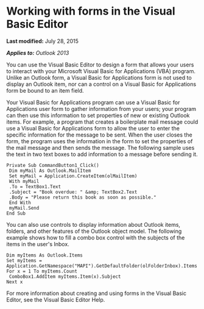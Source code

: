 
# Working with forms in the Visual Basic Editor

 **Last modified:** July 28, 2015

 _**Applies to:** Outlook 2013_

You can use the Visual Basic Editor to design a form that allows your users to interact with your Microsoft Visual Basic for Applications (VBA) program. Unlike an Outlook form, a Visual Basic for Applications form is not used to display an Outlook item, nor can a control on a Visual Basic for Applications form be bound to an item field.

Your Visual Basic for Applications program can use a Visual Basic for Applications user form to gather information from your users; your program can then use this information to set properties of new or existing Outlook items. For example, a program that creates a boilerplate mail message could use a Visual Basic for Applications form to allow the user to enter the specific information for the message to be sent. When the user closes the form, the program uses the information in the form to set the properties of the mail message and then sends the message.
The following sample uses the text in two text boxes to add information to a message before sending it.



```
Private Sub CommandButton1_Click() 
 Dim myMail As Outlook.MailItem 
 Set myMail = Application.CreateItem(olMailItem) 
 With myMail 
 .To = TextBox1.Text 
 .Subject = "Book overdue: " &amp; TextBox2.Text 
 .Body = "Please return this book as soon as possible." 
 End With 
 myMail.Send 
End Sub
```

You can also use controls to display information about Outlook items, folders, and other features of the Outlook object model. The following example shows how to fill a combo box control with the subjects of the items in the user's Inbox.



```
Dim myItems As Outlook.Items 
Set myItems = Application.GetNamespace("MAPI").GetDefaultFolder(olFolderInbox).Items 
For x = 1 To myItems.Count 
 ComboBox1.AddItem myItems.Item(x).Subject 
Next x
```

For more information about creating and using forms in the Visual Basic Editor, see the Visual Basic Editor Help.
